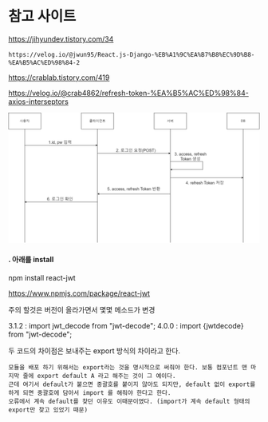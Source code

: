 # 참고 사이트

https://jihyundev.tistory.com/34

    https://velog.io/@jwun95/React.js-Django-%EB%A1%9C%EA%B7%B8%EC%9D%B8-%EA%B5%AC%ED%98%84-2

https://crablab.tistory.com/419

https://velog.io/@crab4862/refresh-token-%EA%B5%AC%ED%98%84-axios-interseptors

![alt text](image.png)

#### . 아래를 install

npm install react-jwt

https://www.npmjs.com/package/react-jwt

주의 할것은 버전이 올라가면서 몇몇 메소드가 변경

3.1.2 : import jwt_decode from "jwt-decode";
4.0.0 : import {jwtdecode} from "jwt-decode";

두 코드의 차이점은 보내주는 export 방식의 차이라고 한다.

```
모듈을 배포 하기 위해서는 export라는 것을 명시적으로 써줘야 한다. 보통 컴포넌트 맨 마지막 줄에 export default A 라고 해주는 것이 그 예이다.
근데 여기서 default가 붙으면 중괄호를 붙이지 않아도 되지만, default 없이 export를 하게 되면 중괄호에 담아서 import 를 해줘야 한다고 한다.
오류에서 계속 default를 찾던 이유도 이때문이였다. (import가 계속 default 형태의 export만 찾고 있었기 때문)
```
